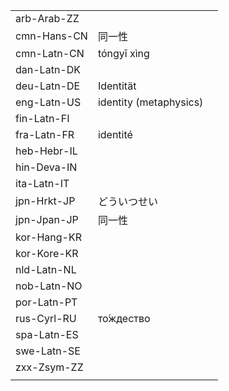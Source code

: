 | | | |
|-|-|-|
| arb-Arab-ZZ |  |  |
| cmn-Hans-CN | 同一性 |  |
| cmn-Latn-CN | tóngyī xìng |  |
| dan-Latn-DK |  |  |
| deu-Latn-DE | Identität |  |
| eng-Latn-US | identity (metaphysics) |  |
| fin-Latn-FI |  |  |
| fra-Latn-FR | identité |  |
| heb-Hebr-IL |  |  |
| hin-Deva-IN |  |  |
| ita-Latn-IT |  |  |
| jpn-Hrkt-JP | どういつせい |  |
| jpn-Jpan-JP | 同一性 |  |
| kor-Hang-KR |  |  |
| kor-Kore-KR |  |  |
| nld-Latn-NL |  |  |
| nob-Latn-NO |  |  |
| por-Latn-PT |  |  |
| rus-Cyrl-RU | то́ждество |  |
| spa-Latn-ES |  |  |
| swe-Latn-SE |  |  |
| zxx-Zsym-ZZ |  |  |
|  |  |  |
